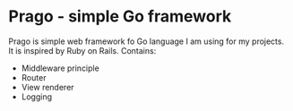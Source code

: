 # Prago - simple Go framework

Prago is simple web framework fo Go language I am using for my projects. It is inspired by Ruby on Rails. Contains:

 * Middleware principle
 * Router
 * View renderer
 * Logging
